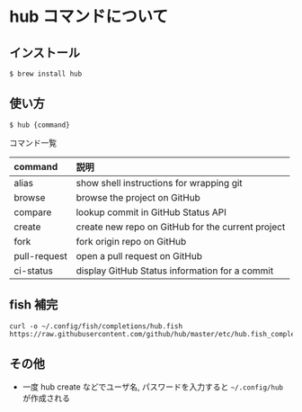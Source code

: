 # hub コマンドについて

## インストール

```
$ brew install hub
```

## 使い方

```
$ hub {command}
```

コマンド一覧

|command|説明|
|:------|:---|
|alias|show shell instructions for wrapping git|
|browse|browse the project on GitHub|
|compare|lookup commit in GitHub Status API|
|create|create new repo on GitHub for the current project|
|fork|fork origin repo on GitHub|
|pull-request|open a pull request on GitHub|
|ci-status|display GitHub Status information for a commit|

## fish 補完

```
curl -o ~/.config/fish/completions/hub.fish https://raw.githubusercontent.com/github/hub/master/etc/hub.fish_completion
```

## その他

- 一度 hub create などでユーザ名, パスワードを入力すると `~/.config/hub` が作成される
